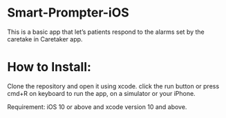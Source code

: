 # Smart-Prompter-iOS
This is a basic app that let’s patients respond to the alarms set by the caretake in Caretaker app.


# How to Install:
Clone the repository and open it using xcode. click the run button or press cmd+R on keyboard to run the app, on a simulator or your iPhone.

Requirement: iOS 10 or above and xcode version 10 and above.
